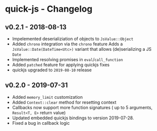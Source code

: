 # quick-js - Changelog

## v0.2.1 - 2018-08-13

* Impelemented deserializiation of objects to `JsValue::Object`
* Added `chrono` integration via the `chrono` feature
  Adds a `JsValue::Date(DateTime<Utc>)` variant that allows (de)serializing
  a JS `Date`
* Implemented resolving promises in `eval`/`call_function`
* Added `patched` feature for applying quickjs fixes
* quickjs upgraded to `2019-08-10` release

## v0.2.0 - 2019-07-31

* Added `memory_limit` customization
* Added `Context::clear` method for resetting context
* Callbacks now support more function signatures
    ( up to 5 arguments, `Result<T, E>` return value)
* Updated embedded quickjs bindings to version 2019-07-28.
* Fixed a bug in callback logic

